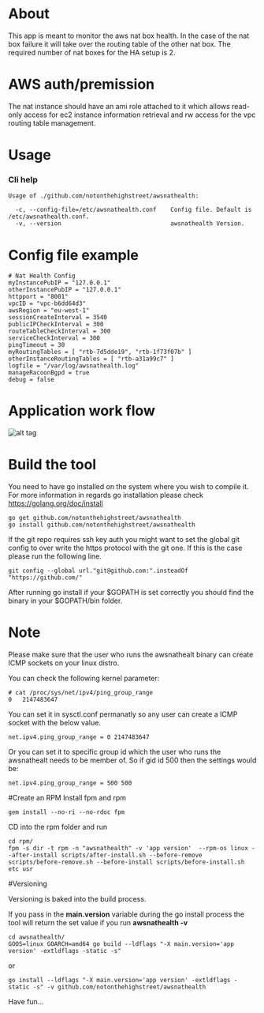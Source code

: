 # About
This app is meant to monitor the aws nat box health.In the case of the nat box failure it will take over the routing table of the other nat box. The required number of nat boxes for the HA setup is 2.

# AWS auth/premission
The nat instance should have an ami role attached to it which allows read-only access for ec2 instance information retrieval and rw access for the vpc routing table management.

# Usage
### Cli help
```
Usage of ./github.com/notonthehighstreet/awsnathealth:

  -c, --config-file=/etc/awsnathealth.conf    Config file. Default is /etc/awsnathealth.conf.
  -v, --version                               awsnathealth Version.
```

# Config file example
```
# Nat Health Config
myInstancePubIP = "127.0.0.1"
otherInstancePubIP = "127.0.0.1"
httpport = "8001"
vpcID = "vpc-b6dd64d3"
awsRegion = "eu-west-1"
sessionCreateInterval = 3540
publicIPCheckInterval = 300
routeTableCheckInterval = 300
serviceCheckInterval = 300
pingTimeout = 30
myRoutingTables = [ "rtb-7d5dde19", "rtb-1f73f07b" ]
otherInstanceRoutingTables = [ "rtb-a31a99c7" ]
logfile = "/var/log/awsnathealth.log"
manageRacoonBgpd = true
debug = false
```

# Application work flow
![alt tag](workflow.png)


# Build the tool
You need to have go installed on the system where you wish to compile it.
For more information in regards go installation please check https://golang.org/doc/install

```
go get github.com/notonthehighstreet/awsnathealth
go install github.com/notonthehighstreet/awsnathealth

```

If the git repo requires ssh key auth you might want to set the global git config to over write the https protocol with the git one. If this is the case please run the following line.

```
git config --global url."git@github.com:".insteadOf "https://github.com/"
```

After running go install if your $GOPATH is set correctly you should find the binary in your $GOPATH/bin folder.

# Note

Please make sure that the user who runs the awsnathealt binary can create ICMP sockets on your linux distro.

You can check the following kernel parameter:

```
# cat /proc/sys/net/ipv4/ping_group_range
0	2147483647
```
You can set it in sysctl.conf permanatly so any user can create a ICMP socket with the below value.

```
net.ipv4.ping_group_range = 0 2147483647
```

Or you can set it to specific group id which the user who runs the awsnathealt needs to be member of. So if gid id 500 then the settings would be:

```
net.ipv4.ping_group_range = 500 500
```

#Create an RPM
Install fpm and rpm

```
gem install --no-ri --no-rdoc fpm
```
CD into the rpm folder and run

```
cd rpm/
fpm -s dir -t rpm -n "awsnathealth" -v 'app version'  --rpm-os linux --after-install scripts/after-install.sh --before-remove scripts/before-remove.sh --before-install scripts/before-install.sh etc usr
```

#Versioning

Versioning is baked into the build process.

If you pass in the **main.version** variable during the go install process the tool will return the set value if you run **awsnathealth -v**

```
cd awsnathealth/
GOOS=linux GOARCH=amd64 go build --ldflags "-X main.version='app version' -extldflags -static -s"
```

or

```
go install --ldflags "-X main.version='app version' -extldflags -static -s" -v github.com/notonthehighstreet/awsnathealth
```

Have fun...
